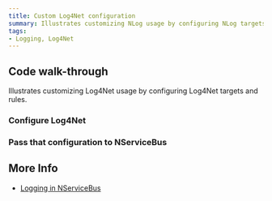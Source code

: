 ```yaml
---
title: Custom Log4Net configuration
summary: Illustrates customizing NLog usage by configuring NLog targets and rules.
tags:
- Logging, Log4Net
---
```


## Code walk-through

Illustrates customizing Log4Net usage by configuring Log4Net targets and rules.

### Configure Log4Net

<!-- import ConfigureLog4Net -->

### Pass that configuration to NServiceBus

<!-- import UseConfig -->

## More Info

 * [Logging in NServiceBus](/nservicebus/logging/)